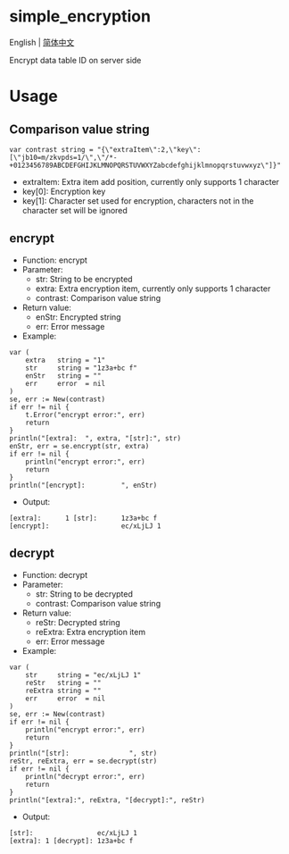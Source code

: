 # simple_encryption
English | [简体中文](README_zh.md)

Encrypt data table ID on server side

# Usage
## Comparison value string
```
var contrast string = "{\"extraItem\":2,\"key\":[\"jb10=m/zkvpds=1/\",\"/*-+0123456789ABCDEFGHIJKLMNOPQRSTUVWXYZabcdefghijklmnopqrstuvwxyz\"]}"
```
- extraItem: Extra item add position, currently only supports 1 character
- key[0]: Encryption key
- key[1]: Character set used for encryption, characters not in the character set will be ignored

## encrypt
- Function: encrypt
- Parameter:
    - str: String to be encrypted
    - extra: Extra encryption item, currently only supports 1 character
    - contrast: Comparison value string
- Return value:
    - enStr: Encrypted string
    - err: Error message
- Example:
```
var (
    extra   string = "1"
    str     string = "1z3a+bc f"
    enStr   string = ""
    err     error  = nil
)
se, err := New(contrast)
if err != nil {
    t.Error("encrypt error:", err)
    return
}
println("[extra]:  ", extra, "[str]:", str)
enStr, err = se.encrypt(str, extra)
if err != nil {
    println("encrypt error:", err)
    return
}
println("[encrypt]:         ", enStr)
```
- Output:
```
[extra]:      1 [str]:      1z3a+bc f
[encrypt]:                  ec/xLjLJ 1
```

## decrypt
- Function: decrypt
- Parameter:
    - str: String to be decrypted
    - contrast: Comparison value string
- Return value:
    - reStr: Decrypted string
    - reExtra: Extra encryption item
    - err: Error message
- Example:
```
var (
    str     string = "ec/xLjLJ 1"
    reStr   string = ""
    reExtra string = ""
    err     error  = nil
)
se, err := New(contrast)
if err != nil {
    println("encrypt error:", err)
    return
}
println("[str]:               ", str)
reStr, reExtra, err = se.decrypt(str)
if err != nil {
    println("decrypt error:", err)
    return
}
println("[extra]:", reExtra, "[decrypt]:", reStr)
```
- Output:
```
[str]:                ec/xLjLJ 1
[extra]: 1 [decrypt]: 1z3a+bc f
```
